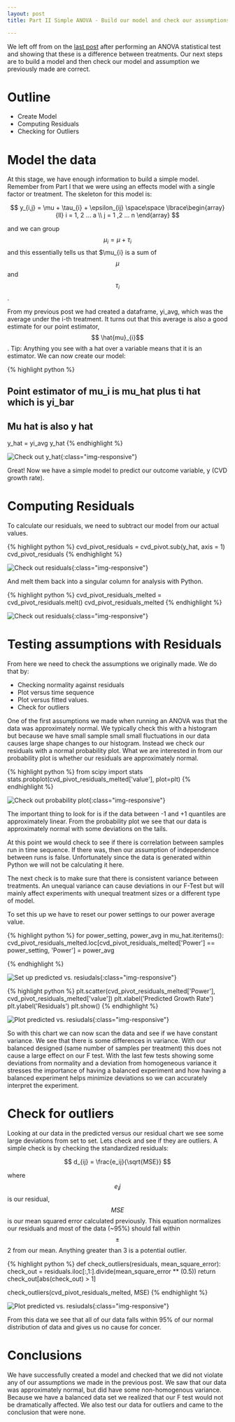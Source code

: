 ```yaml
---
layout: post
title: Part II Simple ANOVA - Build our model and check our assumptions 

---
```


We left off from on the [last post](http://www.robahall.com/Performing-ANOVA-Analysis/) after performing an ANOVA statistical test and showing that these is a difference between treatments. 
Our next steps are to build a model and then check our model and assumption we previously made are correct. 

<script type="text/javascript" async
  src="https://cdn.mathjax.org/mathjax/latest/MathJax.js?config=TeX-MML-AM_CHTML">
</script>

# Outline

* Create Model
* Computing Residuals
* Checking for Outliers

# Model the data

At this stage, we have enough information to build a simple model. Remember from Part I that we were using an effects model with a single factor or treatment. 
The skeleton for this model is: 

$$ y_{i,j} = \mu + \tau_{i} + \epsilon_{ij} \space\space \lbrace\begin{array}{ll} i = 1, 2 ... a \\ j = 1 ,2 ... n \end{array} $$

and we can group $$ \mu_{i}= \mu + \tau_{i} $$ and this essentially tells us that $\mu_{i} is a sum of $$\mu$$ and $$\tau_{i}$$.

From my previous post we had created a dataframe, yi_avg, which was the average under the i-th treatment. It turns out that this average is also a good estimate for our point estimator, $$ \hat{mu}_{i}$$. 
Tip: Anything you see with a hat over a variable means that it is an estimator.
We can now create our model:

{% highlight python %}
## Point estimator of mu_i is mu_hat plus ti hat which is yi_bar
## Mu hat is also y hat
y_hat = yi_avg 
y_hat
{% endhighlight %}

![Check out y_hat](/images/Build-model-and-check/createPountEstimatorMuHat.png){:class="img-responsive"}

Great! Now we have a simple model to predict our outcome variable, y (CVD growth rate). 

# Computing Residuals

To calculate our residuals, we need to subtract our model from our actual values. 

{% highlight python %}
cvd_pivot_residuals = cvd_pivot.sub(y_hat, axis = 1)
cvd_pivot_residuals
{% endhighlight %}

![Check out residuals](/images/Build-model-and-check/cvdPivotResiduals.png){:class="img-responsive"}

And melt them back into a singular column for analysis with Python.

{% highlight python %}
cvd_pivot_residuals_melted = cvd_pivot_residuals.melt()
cvd_pivot_residuals_melted
{% endhighlight %}

![Check out residuals](/images/Build-model-and-check/cvdPivotResidualsMelted.png){:class="img-responsive"}


# Testing assumptions with Residuals

From here we need to check the assumptions we originally made.  We do that by:

* Checking normality against residuals
* Plot versus time sequence
* Plot versus fitted values.
* Check for outliers

One of the first assumptions we made when running an ANOVA was that the data was approximately normal. We typically check this with a histogram but because we have small sample small small fluctuations in our data causes large shape changes to our histogram. 
Instead we check our residuals with a normal probability plot. What we are interested in from our probability plot is whether our residuals are approximately normal. 

{% highlight python %}
from scipy import stats
stats.probplot(cvd_pivot_residuals_melted['value'], plot=plt)
{% endhighlight %}

![Check out probability plot](/images/Build-model-and-check/probPlotResiduals.png){:class="img-responsive"}

The important thing to look for is if the data between -1 and +1 quantiles are approximately linear. From the probability plot we see that our data is approximately normal with some deviations on the tails. 

At this point we would check to see if there is correlation between samples run in time sequence. If there was, then our assumption of independence between runs is false. Unfortunately since the data is generated within Python we will not be calculating it here. 

The next check is to make sure that there is consistent variance between treatments. An unequal variance can cause deviations in our F-Test but will mainly affect experiments with unequal treatment sizes or a different type of model. 

To set this up we have to reset our power settings to our power average value.  

{% highlight python %}
for power_setting, power_avg in mu_hat.iteritems():
    cvd_pivot_residuals_melted.loc[cvd_pivot_residuals_melted['Power'] == power_setting, 'Power'] = power_avg

{% endhighlight %}

![Set up predicted vs. resiudals](/images/Build-model-and-check/predictedVsResiduals.png){:class="img-responsive"}

{% highlight python %}
plt.scatter(cvd_pivot_residuals_melted['Power'], cvd_pivot_residuals_melted['value'])
plt.xlabel('Predicted Growth Rate')
plt.ylabel('Residuals')
plt.show()
{% endhighlight %}

![Plot predicted vs. resiudals](/images/Build-model-and-check/predictedGrowthVsResiduals.png){:class="img-responsive"}

So with this chart we can now scan the data and see if we have constant variance. We see that there is some differences in variance. With our balanced designed (same number of samples per treatment) this does not cause a large effect on our F test.
With the last few tests showing some deviations from normality and a deviation from homogeneous variance it stresses the importance of having a balanced experiment and how having a balanced experiment helps minimize deviations so we can accurately interpret the experiment. 

# Check for outliers

Looking at our data in the predicted versus our residual chart we see some large deviations from set to set. Lets check and see if they are outliers. 
A simple check is by checking the standardized residuals:

$$ d_{ij} = \frac{e_ij}{\sqrt{MSE}} $$

where $$e_ij$$ is our residual, $$MSE$$ is our mean squared error calculated previously. This equation normalizes our residuals and most of the data (~95%) should fall within $$\pm$$2 from our mean. Anything greater than 3 is a potential outlier.

{% highlight python %}
def check_outliers(residuals, mean_square_error):
    check_out = residuals.iloc[:,1:].divide(mean_square_error ** (0.5))
    return check_out[abs(check_out) > 1]
    
check_outliers(cvd_pivot_residuals_melted, MSE)
{% endhighlight %}

![Plot predicted vs. resiudals](/images/Build-model-and-check/outliers.png){:class="img-responsive"}

From this data we see that all of our data falls within 95% of our normal distribution of data and gives us no cause for concer. 


# Conclusions

We have successfully created a model and checked that we did not violate any of our assumptions we made in the previous post. We saw that our data was approximately normal, but did have some non-homogenous variance. 
Because we have a balanced data set we realized that our F test would not be dramatically affected. We also test our data for outliers and came to the conclusion that were none. 

